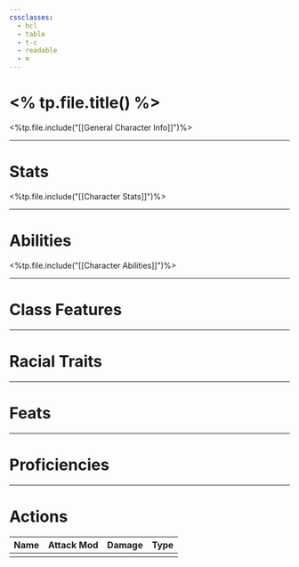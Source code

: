 ```yaml
---
cssclasses:
  - hcl
  - table
  - t-c
  - readable
  - m
---
```


# <% tp.file.title() %>
<%tp.file.include("[[General Character Info]]")%>

---
# Stats
<%tp.file.include("[[Character Stats]]")%>

---
# Abilities
<%tp.file.include("[[Character Abilities]]")%>

---
# Class Features




---
# Racial Traits



---
# Feats


---
# Proficiencies



---
# Actions

| Name | Attack Mod | Damage | Type |
| ---- | ---------- | ------ | ---- |
|      |            |        |      |
